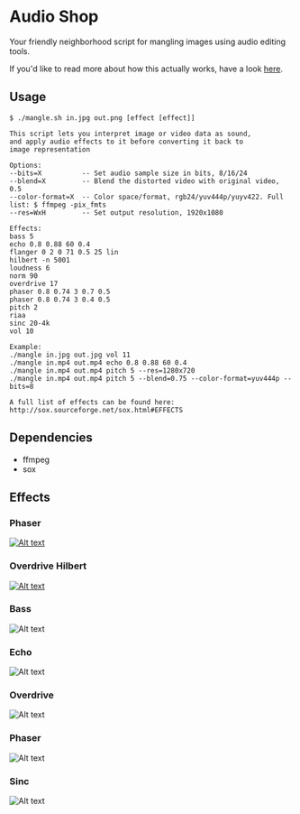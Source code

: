 # Audio Shop
Your friendly neighborhood script for mangling images using audio editing tools.

If you'd like to read more about how this actually works, have a look [here](http://memcpy.io/audio-editing-images.html).

## Usage
    $ ./mangle.sh in.jpg out.png [effect [effect]]

    This script lets you interpret image or video data as sound,
    and apply audio effects to it before converting it back to
    image representation

    Options:
    --bits=X          -- Set audio sample size in bits, 8/16/24
    --blend=X         -- Blend the distorted video with original video, 0.5
    --color-format=X  -- Color space/format, rgb24/yuv444p/yuyv422. Full list: $ ffmpeg -pix_fmts
    --res=WxH         -- Set output resolution, 1920x1080

    Effects:
    bass 5
    echo 0.8 0.88 60 0.4
    flanger 0 2 0 71 0.5 25 lin
    hilbert -n 5001
    loudness 6
    norm 90
    overdrive 17
    phaser 0.8 0.74 3 0.7 0.5
    phaser 0.8 0.74 3 0.4 0.5
    pitch 2
    riaa
    sinc 20-4k
    vol 10

    Example:
    ./mangle in.jpg out.jpg vol 11
    ./mangle in.mp4 out.mp4 echo 0.8 0.88 60 0.4
    ./mangle in.mp4 out.mp4 pitch 5 --res=1280x720
    ./mangle in.mp4 out.mp4 pitch 5 --blend=0.75 --color-format=yuv444p --bits=8

    A full list of effects can be found here: http://sox.sourceforge.net/sox.html#EFFECTS

    
## Dependencies
 * ffmpeg
 * sox

## Effects

### Phaser
[![Alt text](/../media/wright_b24_frgb48be_phaser.gif?raw=true "Wright")](/../media/wright_b24_frgb48be_phaser.gif?raw=true)

### Overdrive Hilbert
[![Alt text](/../media/apollo_b8_fyuv444p_overdrive_hilbert.gif?raw=true "Apollo 11 launch")](/../media/apollo_b8_fyuv444p_overdrive_hilbert.mp4?raw=true)

### Bass
![Alt text](/../media/eiffel_tower_bass.jpg?raw=true "eiffel_tower bass")

### Echo
![Alt text](/../media/eiffel_tower_echo.jpg?raw=true "eiffel_tower echo")

### Overdrive
![Alt text](/../media/eiffel_tower_overdrive.jpg?raw=true "eiffel_tower overdrive")

### Phaser
![Alt text](/../media/eiffel_tower_phaser.jpg?raw=true "eiffel_tower phaser")

### Sinc
![Alt text](/../media/eiffel_tower_sinc.jpg?raw=true "eiffel_tower sinc")
